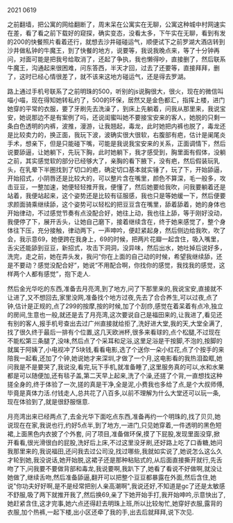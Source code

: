2021 0619 

之前翻墙，把公寓的网给翻断了，周末呆在公寓实在无聊，公寓这种城中村网速实在差，看了看之前下载好的窥探，确实变态，没看太多，下午实在无聊，看到有发的200的快餐照片看着还行，就想去沙井碰碰运气，顺便试下之前罗湖大酒店转到沙井做私钟的牛魔王，到了快餐的地方，说要等，我说我晚点来，等了十分钟再问，对面可能是把我号给取消了，还起了争执，我也懒得吵，直接删了，然后联系牛魔王，沟通起来很困难，问东答西，半天才回，过去了还要等，直接拜拜，删了，这时已经心情很差了，就不该来这地方碰运气，还是得去罗湖。

路上通过手机号联系了之前明珠的500，听别的js说胸很大，很火，现在的微信叫喵小喵，现在得知她转私约了，500的环保，居然又是金色都汇，指挥上楼，进门她穿的平常的衣服，要了牙刷先去洗澡了，到床上先躺着，问我从那里来，我说宝安，她说那边不是有案例了吗，还说闺蜜叫她不要接宝安来的客人，她脱的只剩一条白色透明的内裤，波推，漫游，让我翘起，毒龙，此时她把内裤也脱了，毒龙还是比较卖力的，换正面，我玩下波，波确实很大很软，右腹部有疤，估计是阑尾炎手术，想亲下，但是只能碰下嘴，可能是我说我宝安来的关系，正面调情下，然后说要舔逼，让她躺下，先玩下胸，此时她躺下，我才感受到，胸里面有假体，没躺之前，其实感觉软的部分已经够大了，亲胸的看下腋下，没有疤，然后假装玩乳头，在乳晕下半圈找到了切口的疤，确定切口基本就实锤了，玩了下，开始舔逼，开始招式，小阴唇还是比较大的，可以整片含在嘴里，颜色不算深，毛一般多，攻击豆豆，一整加速，她便轻轻推开我，便懂了，然后她要给我吹，问我要躺着还是站着，我便站起来，这个姿势还是比较有征服感，我也只是等她缓一下，然后便要求颜面骑乘继续舔，这个姿势可以轻松的把豆豆含在嘴里，舔着舔着，她的身体也开始律动，不过感觉节奏有点没配合好，她往上动，我也往上舔，等于刚好没动，我便停了下，展开舌头，让她自己磨下，接着继续含在，终于她来感觉了，整个身体往下压，充分接触，律动两下，一声呻吟，便赶紧起身，然后侧边给我吹，吹了会，我示意69，她便跨在我身上，69的时候，把两片花瓣一起含住，吸入嘴里，舌尖还能舔到豆豆，新招式，攻击下洞洞，没异味，然后出水，她吐掉后说好多，洗完，走之前，她在弄头发，我问“你在上面的自己动的时候，希望我继续舔，还是不要动？感觉没配合好”，她说“不用配合啊，你找你的感觉，我找我的感觉，这样两个人都有感觉”，抱下走人.

然后金光华吃的东西,准备去月亮湾,到了地方,问了下那里来的,我说宝安,直接就不让进了,又不想回去,家里没网,准备找个地方过夜,先去了合合养生,可以过夜,点了钟,估计是正规的,点了299的按摩,按的时候,加了个刮痧,感觉在着呆着有点冷,独立的房间,生意也一般,就还是去了月亮湾,这次要说自己是福田来的,让我进了,看见还有别的客人,报手机号查出去过广州直接就给拒了,洗好进大堂,我的天,大堂全满了,找了很久终于最后一排有个位置,这几天欧洲杯,很多来看球的,点个松腿,不过现在不能松第三条腿了,没味,然后点了个采耳和足浴,这里足浴是干按脚,不泡的,按脚的就属于阿姨了,小电视冲了5块钱,看看电影,选了个送你一朵小红花,点了个按手的来陪我一起看,还加了个钟,她说她才来深圳,才做了一个月,这电影看的我热泪盈眶,她问我是不是要哭了,我说没,看完,玩下手机,就准备睡了,这里服务真的可以,水和水果都是可以随便加,还有毯子盖,第二天早上起来,洗了个澡,还搓了个背,一直想找这种搓全身的,终于体验了一次,搓的真是干净,全是泥,小费我也多给了点,是个大叔师傅,毕竟是真体力活.付钱走人,总共花了八百多,以前不理解为什么大堂还可以玩一条,现在体验到了,就是很舒服惬意.

月亮湾出来已经两点了,去金光华下面吃点东西,准备再约一个明珠的,找了贝贝,她说现在在家,我说也行,约好5点半,到了地方,一进门,只见她穿着,一件透明的黑色短裙,上面黑色内衣披了个外套, 问了项目,准备做环保,摸了下屁股,发现里面没穿,掀开看看,很光滑很白的屁股,洗好后上床,不过这里没牙刷,还好路上吃了口香糖,她问我那里来的,我说福田,还问我去过公司没,找过哪些,我就如实说了,她说怎么这么久才轮到她,我没说话,她开始脱,这裙子还是那种粘贴式的,从后面直接撕开就行,先舌吻了下,问我要不要做背部和毒龙,我说要啊,我趴下了,她看了看说不好做啊,就没让她做了,继续舌吻,然后准备舔逼,翻开可以把整个豆豆都暴露在外面,然后含住,她说"你功夫好好啊,是不是经常把别人亲高潮啊",我说还好,不知道是gc了还是太敏感不舒服,吸了两下就推开我了,然后换69,亲了下她开始手打,我开始呻吟,示意快出了,她赶紧含住,这才完事,她六点还得赶去明珠上班,所以比较匆忙,她穿好衣服,露背的衣服,加个热裤,一起下楼,出小区还牵了我的手,出去后就拜拜,说下次见.

